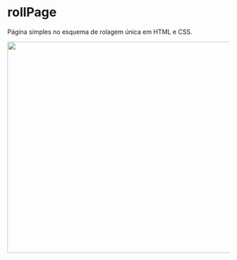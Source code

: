 # rollPage
Página simples no esquema de rolagem única em HTML e CSS.

<img src="https://media.giphy.com/media/KuOVdmd1XlJqicrK9S/giphy.gif" width="640" height="480"/>
